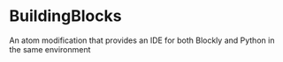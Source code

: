 # BuildingBlocks
An atom modification that provides an IDE for both Blockly and Python in the same environment
